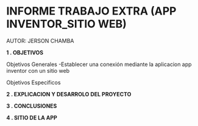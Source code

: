 # INFORME TRABAJO EXTRA (APP INVENTOR_SITIO WEB)

AUTOR: JERSON CHAMBA

**1 . OBJETIVOS**

Objetivos Generales
-Establecer una conexión mediante la aplicacion app inventor con un sitio web 

Objetivos Especificos


**2 . EXPLICACION Y DESARROLO DEL PROYECTO**




**3 . CONCLUSIONES**



**4 . SITIO DE LA APP**



